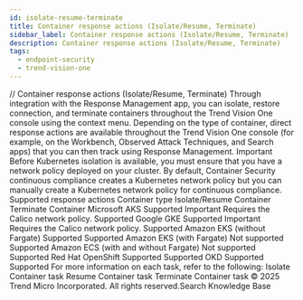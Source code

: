```yaml
---
id: isolate-resume-terminate
title: Container response actions (Isolate/Resume, Terminate)
sidebar_label: Container response actions (Isolate/Resume, Terminate)
description: Container response actions (Isolate/Resume, Terminate)
tags:
  - endpoint-security
  - trend-vision-one
---
```


/*<![CDATA[*/ $('#title').html($('meta[name=map-description]').attr('content')); /*]]>*/ Container response actions (Isolate/Resume, Terminate) Through integration with the Response Management app, you can isolate, restore connection, and terminate containers throughout the Trend Vision One console using the context menu. Depending on the type of container, direct response actions are available throughout the Trend Vision One console (for example, on the Workbench, Observed Attack Techniques, and Search apps) that you can then track using Response Management. Important Before Kubernetes isolation is available, you must ensure that you have a network policy deployed on your cluster. By default, Container Security continuous compliance creates a Kubernetes network policy but you can manually create a Kubernetes network policy for continuous compliance. Supported response actions Container type Isolate/Resume Container Terminate Container Microsoft AKS Supported Important Requires the Calico network policy. Supported Google GKE Supported Important Requires the Calico network policy. Supported Amazon EKS (without Fargate) Supported Supported Amazon EKS (with Fargate) Not supported Supported Amazon ECS (with and without Fargate) Not supported Supported Red Hat OpenShift Supported Supported OKD Supported Supported For more information on each task, refer to the following: Isolate Container task Resume Container task Terminate Container task © 2025 Trend Micro Incorporated. All rights reserved.Search Knowledge Base